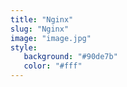 ```yaml
---
title: "Nginx"
slug: "Nginx"
image: "image.jpg"
style:
   background: "#90de7b"
   color: "#fff"
---
```


